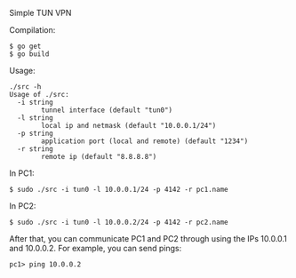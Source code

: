 Simple TUN VPN

Compilation:

    $ go get
    $ go build

Usage:

    ./src -h
    Usage of ./src:
      -i string
            tunnel interface (default "tun0")
      -l string
            local ip and netmask (default "10.0.0.1/24")
      -p string
            application port (local and remote) (default "1234")
      -r string
            remote ip (default "8.8.8.8")



In PC1:

    $ sudo ./src -i tun0 -l 10.0.0.1/24 -p 4142 -r pc1.name


In PC2:

    $ sudo ./src -i tun0 -l 10.0.0.2/24 -p 4142 -r pc2.name


After that, you can communicate PC1 and PC2 through using the IPs 10.0.0.1 and
10.0.0.2. For example, you can send pings:

    pc1> ping 10.0.0.2









